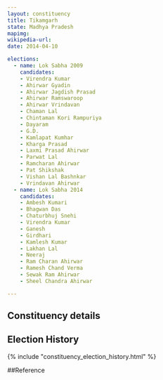 ```yaml
---
layout: constituency
title: Tikamgarh
state: Madhya Pradesh
mapimg: 
wikipedia-url: 
date: 2014-04-10

elections: 
  - name: Lok Sabha 2009
    candidates: 
    - Virendra Kumar 
    - Ahirwar Gyadin 
    - Ahirwar Jagdish Prasad 
    - Ahirwar Ramswaroop 
    - Ahirwar Vrindavan 
    - Chaman Lal 
    - Chintaman Kori Rampuriya 
    - Dayaram 
    - G.D. 
    - Kamlapat Kumhar 
    - Kharga Prasad 
    - Laxmi Prasad Ahirwar 
    - Parwat Lal 
    - Ramcharan Ahirwar 
    - Pat Shikshak 
    - Vishan Lal Bashnkar 
    - Vrindavan Ahirwar  
  - name: Lok Sabha 2014
    candidates: 
    - Ambesh Kumari 
    - Bhagwan Das 
    - Chaturbhuj Snehi 
    - Virendra Kumar 
    - Ganesh 
    - Girdhari 
    - Kamlesh Kumar 
    - Lakhan Lal 
    - Neeraj 
    - Ram Charan Ahirwar 
    - Ramesh Chand Verma 
    - Sewak Ram Ahirwar 
    - Sheel Chandra Ahirwar  

---
```


## Constituency details


## Election History
{% include "constituency_election_history.html" %}

##Reference

